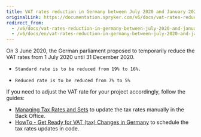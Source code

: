```yaml
---
title: VAT rates reduction in Germany between July 2020 and January 2021
originalLink: https://documentation.spryker.com/v6/docs/vat-rates-reduction-in-germany-between-july-2020-and-january-2021
redirect_from:
  - /v6/docs/vat-rates-reduction-in-germany-between-july-2020-and-january-2021
  - /v6/docs/en/vat-rates-reduction-in-germany-between-july-2020-and-january-2021
---
```


On 3 June 2020, the German parliament proposed to temporarily reduce the VAT rates from 1 July 2020 until 31 December 2020.

*     Standard rate is to be reduced from 19% to 16%.
*     Reduced rate is to be reduced from 7% to 5%

If you need to adjust the VAT rate for your project accordingly, follow the guides:

* [Managing Tax Rates and Sets](https://documentation.spryker.com/docs/managing-tax-rates-sets) to update the tax rates manually in the Back Office.
* [HowTo - Get Ready for VAT (tax) Changes in Germany](https://documentation.spryker.com/docs/howto-get-ready-for-vat-tax-changes-in-germany) to schedule the tax rates updates in code.
